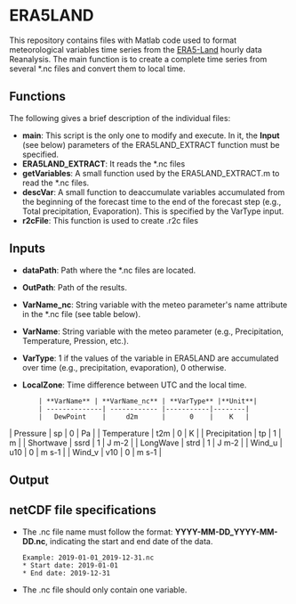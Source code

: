 # ERA5LAND

This repository contains files with Matlab code used to format meteorological variables time series from the [ERA5-Land](https://cds.climate.copernicus.eu/cdsapp#!/dataset/reanalysis-era5-land?tab=overview) hourly data Reanalysis. The main function is to create a complete time series from several \*.nc files and convert them to local time. 

 ## Functions
 The following gives a brief description of the individual files:
 * **main**: This script is the only one to modify and execute. In it, the **Input** (see below) parameters of the ERA5LAND_EXTRACT function must be specified.
 * **ERA5LAND_EXTRACT**:  It reads the \*.nc files 
 * **getVariables**: A small function used by the ERA5LAND_EXTRACT.m to read the \*.nc files.
 * **descVar**: A small function to deaccumulate variables accumulated from the beginning of the forecast time to the end of the forecast step (e.g., Total precipitation, Evaporation). This is specified by the VarType input.
 * **r2cFile**: This function is used to create .r2c files

## Inputs
 * **dataPath**: Path where the \*.nc files are located.
 * **OutPath**: Path of the results.
 * **VarName_nc**: String variable with the meteo parameter's name attribute in the \*.nc file (see table below).
 * **VarName**: String variable with the meteo parameter (e.g., Precipitation, Temperature, Pression, etc.).
 * **VarType**: 1 if the values of the variable in ERA5LAND are accumulated over time (e.g., precipitation, evaporation), 0 otherwise.
 * **LocalZone**: Time difference between UTC and the local time.


           | **VarName** | **VarName_nc** | **VarType** |**Unit**|
           | --------------| ------------ |-----------|--------|
           |   DewPoint    |     d2m      |      0    |    K   |


|    Pressure   |     sp       |      0    |   Pa   |
 |  Temperature  |     t2m      |      0    |   K     |
 | Precipitation |      tp      |      1    |   m     |
 |   Shortwave   |     ssrd     |      1     |   J m-2     |
 |   LongWave    |     strd     |      1     |     J m-2   |
 |    Wind_u     |     u10      |      0     |    m s-1    |
 |     Wind_v    |     v10      |      0     |     m s-1   |
 
 ## Output
 


## netCDF file specifications
* The .nc file name must follow the format: **YYYY-MM-DD_YYYY-MM-DD.nc**, indicating the start and end date of the data. 

      Example: 2019-01-01_2019-12-31.nc
      * Start date: 2019-01-01
      * End date: 2019-12-31
      
* The .nc file should only contain one variable.   
